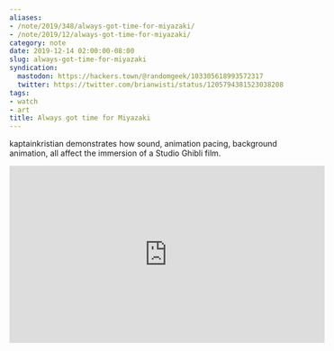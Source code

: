 ```yaml
---
aliases:
- /note/2019/348/always-got-time-for-miyazaki/
- /note/2019/12/always-got-time-for-miyazaki/
category: note
date: 2019-12-14 02:00:00-08:00
slug: always-got-time-for-miyazaki
syndication:
  mastodon: https://hackers.town/@randomgeek/103305618993572317
  twitter: https://twitter.com/brianwisti/status/1205794381523038208
tags:
- watch
- art
title: Always got time for Miyazaki
---
```


kaptainkristian demonstrates how sound, animation pacing, background
animation, all affect the immersion of a Studio Ghibli film.

<iframe width="560" height="315" src="https://www.youtube.com/embed/jM6PPxN1xas" title="YouTube video player" frameborder="0" allow="accelerometer; autoplay; clipboard-write; encrypted-media; gyroscope; picture-in-picture" allowfullscreen></iframe>